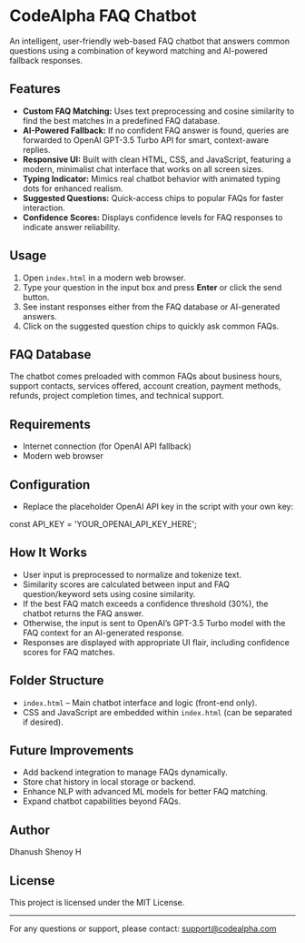 # CodeAlpha FAQ Chatbot

An intelligent, user-friendly web-based FAQ chatbot that answers common questions using a combination of keyword matching and AI-powered fallback responses.

## Features

- **Custom FAQ Matching:** Uses text preprocessing and cosine similarity to find the best matches in a predefined FAQ database.
- **AI-Powered Fallback:** If no confident FAQ answer is found, queries are forwarded to OpenAI GPT-3.5 Turbo API for smart, context-aware replies.
- **Responsive UI:** Built with clean HTML, CSS, and JavaScript, featuring a modern, minimalist chat interface that works on all screen sizes.
- **Typing Indicator:** Mimics real chatbot behavior with animated typing dots for enhanced realism.
- **Suggested Questions:** Quick-access chips to popular FAQs for faster interaction.
- **Confidence Scores:** Displays confidence levels for FAQ responses to indicate answer reliability.

## Usage

1. Open `index.html` in a modern web browser.
2. Type your question in the input box and press **Enter** or click the send button.
3. See instant responses either from the FAQ database or AI-generated answers.
4. Click on the suggested question chips to quickly ask common FAQs.

## FAQ Database

The chatbot comes preloaded with common FAQs about business hours, support contacts, services offered, account creation, payment methods, refunds, project completion times, and technical support.

## Requirements

- Internet connection (for OpenAI API fallback)
- Modern web browser

## Configuration

- Replace the placeholder OpenAI API key in the script with your own key:
  
const API_KEY = 'YOUR_OPENAI_API_KEY_HERE';


## How It Works

- User input is preprocessed to normalize and tokenize text.
- Similarity scores are calculated between input and FAQ question/keyword sets using cosine similarity.
- If the best FAQ match exceeds a confidence threshold (30%), the chatbot returns the FAQ answer.
- Otherwise, the input is sent to OpenAI’s GPT-3.5 Turbo model with the FAQ context for an AI-generated response.
- Responses are displayed with appropriate UI flair, including confidence scores for FAQ matches.

## Folder Structure

- `index.html` – Main chatbot interface and logic (front-end only).
- CSS and JavaScript are embedded within `index.html` (can be separated if desired).

## Future Improvements

- Add backend integration to manage FAQs dynamically.
- Store chat history in local storage or backend.
- Enhance NLP with advanced ML models for better FAQ matching.
- Expand chatbot capabilities beyond FAQs.

## Author

Dhanush Shenoy H

## License

This project is licensed under the MIT License.

---

For any questions or support, please contact: support@codealpha.com
